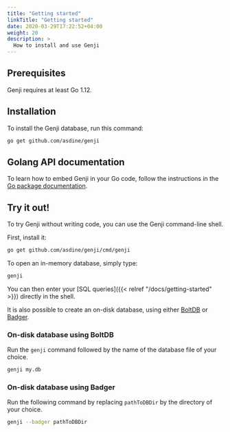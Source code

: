 ```yaml
---
title: "Getting started"
linkTitle: "Getting started"
date: 2020-03-29T17:22:52+04:00
weight: 20
description: >
  How to install and use Genji
---
```


## Prerequisites

Genji requires at least Go 1.12.

## Installation

To install the Genji database, run this command:

``` bash
go get github.com/asdine/genji
```

## Golang API documentation

To learn how to embed Genji in your Go code, follow the instructions in the [Go package documentation](https://pkg.go.dev/github.com/asdine/genji@v0.5.0?tab=doc).

## Try it out!

To try Genji without writing code, you can use the Genji command-line shell.

First, install it:

``` bash
go get github.com/asdine/genji/cmd/genji
```

To open an in-memory database, simply type:

``` bash
genji
```

You can then enter your [SQL queries]({{< relref "/docs/getting-started" >}}) directly in the shell.

It is also possible to create an on-disk database, using either [BoltDB](https://github.com/etcd-io/bbolt) or [Badger](https://github.com/dgraph-io/badger).

### On-disk database using BoltDB

Run the `genji` command followed by the name of the database file of your choice.

``` bash
genji my.db
```

### On-disk database using Badger

Run the following command by replacing `pathToDBDir` by the directory of your choice.

``` bash
genji --badger pathToDBDir
```

